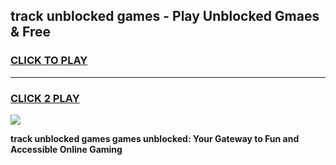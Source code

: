 
## track unblocked games - Play Unblocked Gmaes & Free
<h3>
<a href="https://premium.freeplayer.one?title=track_unblocked_games&ref=19F">CLICK TO PLAY</a></h3>
<hr>

<h3>
<a href="https://premium.freeplayer.one?title=track_unblocked_games&ref=19F">CLICK 2 PLAY</a>
  
</h3>

<a href="https://premium.freeplayer.one?title=track_unblocked_games&ref=19F/"><img src="https://clearcache.store/games.png"></a>


**track unblocked games games unblocked: Your Gateway to Fun and Accessible Online Gaming**
